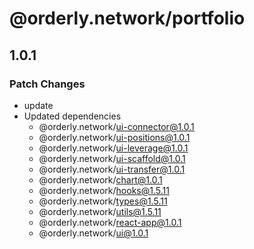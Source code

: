 # @orderly.network/portfolio

## 1.0.1

### Patch Changes

- update
- Updated dependencies
  - @orderly.network/ui-connector@1.0.1
  - @orderly.network/ui-positions@1.0.1
  - @orderly.network/ui-leverage@1.0.1
  - @orderly.network/ui-scaffold@1.0.1
  - @orderly.network/ui-transfer@1.0.1
  - @orderly.network/chart@1.0.1
  - @orderly.network/hooks@1.5.11
  - @orderly.network/types@1.5.11
  - @orderly.network/utils@1.5.11
  - @orderly.network/react-app@1.0.1
  - @orderly.network/ui@1.0.1
